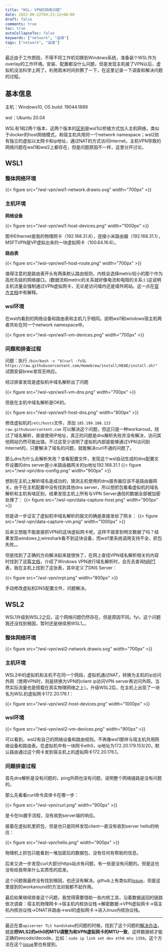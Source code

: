 ```yaml
---
title: "WSL: VPN的网络问题"
date: 2022-08-22T09:23:12+08:00
draft: false
comments: true
toc: true
autoCollapseToc: false
keywords: ["network", "运维"]
tags: ["network", "运维"]
---
```


最近由于工作原因，不得不将工作机切换到Windows系统，准备装个WSL作为overlay的工作环境。安装、配置都没什么问题，但是发现主机接了VPN以后，虚拟机没法科学上网了。利用周末时间折腾了一下，在这里记录一下调查和解决问题的过程。

## 基本信息

主机：Windows10, OS build: 19044.1889

wsl：Ubuntu 20.04

WSL有1和2两个版本，这两个版本的[区别](https://learn.microsoft.com/en-us/windows/wsl/compare-versions#:~:text=WSL%202%20is%20running,will%20change%20on%20restart.)是wsl1以桥接方式加入主机网络，类似于docker的host网络模式，和宿主机共用同一个network namespace；wsl2则有独立的虚拟以太网卡和ip地址，通过NAT的方式访问Internet。主机VPN导致的网络问题在wsl1和wsl2上都存在，但是问题原因不一样，这里分开讨论。

## WSL1

### 整体网络环境

{{< figure src="/wsl-vpn/wsl1-network.drawio.svg" width="700px" >}}

### 主机环境

**网络设备**

{{< figure src="/wsl-vpn/wsl1-host-devices.png" width="1000px" >}}

图中Ethernet是我的物理网卡（192.168.31.8），连接小米路由器（192.168.31.1），MSFTVPN是VP虚拟出来的一块虚拟网卡（100.64.16.6）。

**路由表**

{{< figure src="/wsl-vpn/wsl1-host-route.png" width="700px" >}}

值得注意的是路由表开头有两条默认路由规则，内核会选择metric较小的那个作为高优先级的网络接口。(数据流和metric的关系就好像电流和电阻的关系:) )这说明主机流量会强制通过VPN虚拟网卡，无论是访问墙内还是墙外网站。这一点在[官方文档](https://docs.microsoft.com/en-us/windows/security/identity-protection/vpn/vpn-routing#force-tunnel-configuration)中有解释。

### wsl环境

在wsl内看到的网络设备和路由表和主机几乎相同。说明wsl1和windows宿主机两者共处在同一个network namespace中。

{{< figure src="/wsl-vpn/wsl1-vm-devices.png" width="700px" >}}

### 问题和排查过程

问题：执行 `/bin/bash -c "$(curl -fsSL https://raw.githubusercontent.com/Homebrew/install/HEAD/install.sh)"` 试图安装brew发现无响应。

经过排查发现是虚拟机中域名解析出了问题

{{< figure src="/wsl-vpn/wsl1-vm-dns.png" width="700px" >}}

但是在主机中域名解析是OK的。

{{< figure src="/wsl-vpn/wsl1-host-dns.png" width="800px" >}}

修改虚拟机的`/etc/hosts`文件，添加 `185.199.108.133 raw.githubusercontent.com` 可以解决这个问题，但这只是一种workaroud，绕过了域名解析，直接使用IP地址，真正的问题是dns解析失败并没有解决，访问其他网站仍然可能出错。不过这至少说明了虚拟机内部是能够通过VPN访问到Internet的，只要解决了域名的问题，就能解决curl不通的问题了。

那么dns为什么会解析失败？查看配置文件，发现这个wsl自动生成的dns配置文件设置的dns server是小米路由器网关的ip地址192.168.31.1
{{< figure src="/wsl-vpn/dns-config.png" width="900px" >}}

想到在主机上解析域名是成功的，猜测主机使用的dns服务器应该不是路由器网关。由于在主机配置中没有找到其他dns server，所以想抓包看看虚拟机的域名解析和主机有啥区别，结果发现主机上所有与VPN Server通信的数据全部被加密处理了：
{{< figure src="/wsl-vpn/data-capture-host.png" width="900px" >}}

但是进一步证实了虚拟机中域名解析的报文的确是直接发给了网关：
{{< figure src="/wsl-vpn/data-capture-vm.png" width="1000px" >}}

后来又想能不能直接抓VPN的这块虚拟网卡呢，这样不就拿到明文数据了吗？结果发现windows上wireshark看不到这块设备，而wsl1里系统调用支持不全，抓包失败。。

但是找到了正确的方向解决起来就很快了，在网上查找VPN域名解析相关的内容时找到了这篇[文档](https://docs.microsoft.com/en-us/windows/security/identity-protection/vpn/vpn-name-resolution)，介绍了Windows VPN进行域名解析时，会先去查询[NRPT](https://docs.microsoft.com/en-us/previous-versions/windows/it-pro/windows-server-2008-R2-and-2008/ee649207(v=ws.10))表，我在主机上找到了这张表，其中定义了DNS Server：

{{< figure src="/wsl-vpn/nrpt.png" width="800px" >}}

手动修改虚拟机DNS配置文件，问题解决。

## WSL2

WSL1升级到WSL2之后，这个网络问题仍然存在，但是原因不同。fyi，这个问题我还没找到根因，暂时还是继续用WSL1。。

### 整体网络环境

{{< figure src="/wsl-vpn/wsl2-network.drawio.svg" width="700px" >}}

### 主机环境

WSL2中的虚拟机和主机不在同一个网段，虚拟机通过NAT，转换为主机的ip访问外网（使用VPN时，则是转换为VPN的client ip访问VPN server再访问外网，当然实际流量也是搭载在真实物理网络之上）。升级WSL2后，在主机上出现了一块名为WSL的虚拟网卡172.20.176.1：

{{< figure src="/wsl-vpn/wsl2-host-devices.png" width="1000px" >}}

### wsl环境

{{< figure src="/wsl-vpn/wsl2-vm-devices.png" width="900px" >}}

可以看到，wsl2有自己的网络设备和路由规则。不再像wsl1那样与宿主机共用网络设备和路由表。在虚拟机中有一块网卡eth0，ip地址为172.20.179.153/20，默认路由通过这个网卡发到宿主机上的虚拟网卡172.20.176.1。

### 问题排查过程

首先dns解析是没有问题的，ping外网也没有问题，说明整个网络链路是没有问题的。

那么先看看curl命令具体卡在哪一步：

{{< figure src="/wsl-vpn/curl.png" width="900px" >}}

是卡在tls握手流程，没有收到server端的响应。

接着在虚拟机里抓包，但是也只是同样发现client一直没有收到server hello的响应：

{{< figure src="/wsl-vpn/hello.png" width="900px" >}}

物理机上抓包只能看到一堆加密后的数据包，没有任何有帮助的信息。

后来又进一步发现curl大部分https站点有问题，有一些是没有问题的。但是这也没有给我带来什么实质性的启发。

这个问题我最终没有找到根因，也还没有解决。github上有类似的[issue](https://github.com/microsoft/WSL/issues/5068)，但是这里提到的workaround的方法对我都不起作用。

最后如果继续排查这个问题，我觉得需要借助一些内核工具，沿着数据返回的链路依次调查：宿主机物理网卡->宿主机内核协议栈->解密数据->VPN虚拟网卡->宿主机内核协议栈->DNAT并路由->wsl的虚拟网卡->进入linux内核协议栈。

---

最近在查`apiserver TLS handshake`的问题的时候，找到了这个问题的[解决办法](https://stackoverflow.com/a/71723695)，就是**把WLS2的eth0的MTU调整为和VPN虚拟网卡的MTU一致**，这样数据帧才能正确的encode/decode，比如：`sudo ip link set dev eth0 mtu 1350`。这个方法在这个[issue](https://github.com/microsoft/WSL/issues/4698#issuecomment-628682785)里也有提到。
